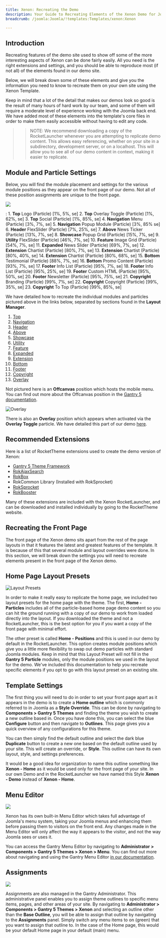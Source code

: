 ```yaml
---
title: Xenon: Recreating the Demo
description: Your Guide to Recreating Elements of the Xenon Demo for Joomla
breadcrumb: /joomla:Joomla/!templates:Templates/xenon:Xenon

---
```


Introduction
-----

Recreating features of the demo site used to show off some of the more interesting aspects of Xenon can be done fairly easily. All you need is the right extensions and settings, and you should be able to reproduce most (if not all) of the elements found in our demo site.

Below, we will break down some of these elements and give you the information you need to know to recreate them on your own site using the Xenon Template.

Keep in mind that a lot of the detail that makes our demos look so good is the result of many hours of hard work by our team, and some of them will require a moderate level of experience working with the Joomla back end. We have added most of these elements into the template's core files in order to make them easily accessible without having to edit any code.

>> NOTE: We recommend downloading a copy of the RocketLauncher whenever you are attempting to replicate demo content. This allows easy referencing, whether on your site in a subdirectory, development server, or on a localhost. This will allow you to see all of our demo content in context, making it easier to replicate.

Module and Particle Settings
-----

Below, you will find the module placement and settings for the various module positions as they appear on the front page of our demo. Not all of these position assignments are unique to the front page.

![](assets/xenon2.jpg)

:   1. **Top** Logo (Particle) [1%, 5%, se]
    2. **Top** Overlay Toggle (Particle) [1%, 62%, se]
    3. **Top** Social (Particle) [1%, 85%, se]
    4. **Navigation** Menu (Particle) [3%, 7%, se]
    5. **Navigation** Popup Module (Particle) [3%, 85% se]
    6. **Header** FlexSlider (Particle) [7%, 25%, se]
    7. **Above** News Ticker (Particle) [13%, 7%, se]
    8. **Showcase** Popup Grid (Particle) [15%, 7%, se]
    9. **Utility** FlexSlider (Particle) [46%, 7%, se]
    10. **Feature** Image Grid (Particle) [54%, 7%, se]
    11. **Expanded** News Slider (Particle) [69%, 7%, se]
    12. **Extension** Chartist (Particle) [80%, 7%, se]
    13. **Extension** Chartist (Particle) [80%, 40%, se]
    14. **Extension** Chartist (Particle) [80%, 68%, se]
    15. **Bottom** Testimonial (Particle) [88%, 7%, se]
    16. **Bottom** Promo Content (Particle) [93%, 7%, se]
    17. **Footer** Info List (Particle) [95%, 7%, se]
    18. **Footer** Info List (Particle) [95%, 25%, se]
    19. **Footer** Custom HTML (Particle) [95%, 50%, se]
    20. **Footer** Newsletter (Particle) [95%, 75%, se]
    21. **Copyright** Branding (Particle) [99%, 7%, se]
    22. **Copyright** Copyright (Particle) [99%, 35%, se]
    23. **Copyright** To Top (Particle) [99%, 85%, se]

We have detailed how to recreate the individual modules and particles pictured above in the links below, separated by sections found in the **Layout Manager**.

1. [Top](demo_top.md)
2. [Navigation](demo_navigation.md)
3. [Header](demo_header.md)
4. [Above](demo_above.md)
5. [Showcase](demo_showcase.md)
6. [Utility](demo_utility.md)
7. [Feature](demo_feature.md)
8. [Expanded](demo_expanded.md)
9. [Extension](demo_extension.md)
10. [Bottom](demo_bottom.md)
11. [Footer](demo_footer.md)
12. [Copyright](demo_copyright.md)
13. [Overlay](demo_overlay.md)

Not pictured here is an **Offcanvas** position which hosts the mobile menu. You can find out more about the Offcanvas position in the [Gantry 5 documentation](http://docs.gantry.org/gantry5/configure/layout-manager#offcanvas-section).

![Overlay](overlay.jpeg)

There is also an **Overlay** position which appears when activated via the **Overlay Toggle** particle. We have detailed this part of our demo [here](demo_overlay.md).

Recommended Extensions
-----

Here is a list of RocketTheme extensions used to create the demo version of Xenon:

* [Gantry 5 Theme Framework](http://gantry.org/)
* [RokAjaxSearch](http://www.rockettheme.com/joomla/extensions/rokajaxsearch)
* [RokBox](http://www.rockettheme.com/joomla/extensions/rokbox)
* RokCommon Library (Installed with RokSprocket)
* [RokSprocket](http://www.rockettheme.com/joomla/extensions/roksprocket)
* [RokBooster](http://www.rockettheme.com/joomla/extensions/rokbooster)

Many of these extensions are included with the Xenon RocketLauncher, and can be downloaded and installed individually by going to the RocketTheme website.

Recreating the Front Page
-----

The front page of the Xenon demo sits apart from the rest of the page layouts in that it features the latest and greatest features of the template. It is because of this that several module and layout overrides were done. In this section, we will break down the settings you will need to recreate elements present in the front page of the Xenon demo.

Home Page Layout Presets
-----

![Layout Presets](assets/layout_presets.png)

In order to make it really easy to replicate the home page, we included two layout presets for the home page with the theme. The first, **Home - Particles** includes all of the particle-based home page demo content so you can hit the ground running with a copy of our demo to work from loaded directly into the layout. If you downloaded the theme and not a RocketLauncher, this is the best option for you if you want a copy of the front page with minimal effort.

The other preset is called **Home - Positions** and this is used in our demo by default in the RocketLauncher. This option creates module positions which give you a little more flexibility to swap out demo particles with standard Joomla modules. Keep in mind that this Layout Preset will not fill in the **Gantry 5 Particle** modules, only the module positions we used in the layout for the demo. We've included this documentation to help you recreate specific elements if you opt to go with this layout preset on an existing site.

Template Settings
-----

The first thing you will need to do in order to set your front page apart as it appears in the demo is to create a **Home outline** which is commonly referred to in Joomla as a **Style Override**. This can be done by navigating to **Components > Gantry 5 Themes** and finding the theme you wish to create a new outline based in. Once you have done this, you can select the blue **Configure** button and then navigate to **Outlines**. This page gives you a quick overview of any configurations for this theme.

You can then simply find the default outline and select the dark blue **Duplicate** button to create a new one based on the default outline used by your site. This will create an override, or **Style**. This outline can have its own layout, style, and settings preferences.

It would be a good idea for organization to name this outline something like **Xenon - Home** as it would be used only for the front page of your site. In our own Demo and in the RocketLauncher we have named this Style **Xenon - Demo** instead of **Xenon - Home**.

Menu Editor
-----

![](assets/menu_1.jpeg)

Xenon has its own built-in Menu Editor which takes full advantage of Joomla's menu system, taking your Joomla menus and enhancing them before passing them to visitors on the front end. Any changes made in the Menu Editor will only affect the way it appears to the visitor, and not the way Joomla sees or uses it.

You can access the Gantry Menu Editor by navigating to **Administrator > Components > Gantry 5 Themes > Xenon > Menu**. You can find out more about navigating and using the Gantry Menu Editor [in our documentation](http://docs.gantry.org/gantry5/configure/menu-editor).

Assignments
-----

![](assets/assignments_1.jpeg)

Assignments are also managed in the Gantry Administrator. This administrative panel enables you to assign theme outlines to specific menu items, pages, and other areas of your site. By navigating to **Administrator > Components > Gantry 5 Themes > Xenon** and selecting an outline other than the **Base Outline**, you will be able to assign that outline by navigating to the **Assignments** panel. Simply switch any menu items to on (green) that you want to assign that outline to. In the case of the Home page, this would be your default Home page in your default (main) menu.

